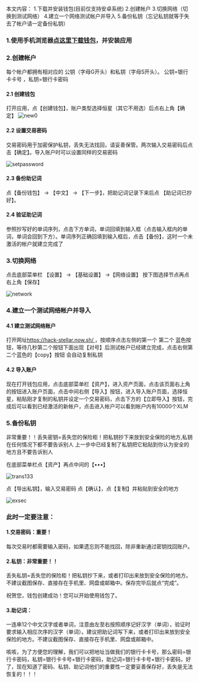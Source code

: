 本文内容：
1.下载并安装钱包(目前仅支持安卓系统)
2.创建帐户
3.切换网络（切换到测试网络）
4.建立一个网络测试帐户并导入
5.备份私钥（忘记私钥就等于失去了帐户请一定备份私钥）
### 1.使用手机浏览器[点这里下载钱包](https://github.com/1221de/paper-wallet/releases/download/2.1.3.1/Utoken2.1.3.apk)，并安装应用
### 2.创建帐户
每个帐户都拥有相对应的 公钥（字母G开头）和私钥（字母S开头）。 公钥=银行卡卡号  ，私钥=银行卡密码

#### 2.1 创建钱包
打开应用，点【创建钱包】，账户类型选择恒星（其它不用选）后点右上角【确定】
![new0](https://user-images.githubusercontent.com/73413237/108134441-33989900-70f1-11eb-9456-8e824a060353.png)
#### 2.2  设置交易密码
交易密码用于加密保护私钥，丢失无法找回，请妥善保管。两次输入交易密码后点击【确定】。导入账户时可以设置同样的交易密码

![setpassword](https://user-images.githubusercontent.com/73413237/108195955-7a1edf80-7153-11eb-97bc-a7c48f71d442.png)
#### 2.3  备份助记词
点【备份钱包】 -> 【中文】 -> 【下一步】，把助记词记录下来后点 【助记词已抄好】。
#### 2.4  验证助记词
参照抄写好的单词序列，点击下方单词，单词回填到输入框（点击输入框内的单词，单词会回到下方）。单词序列正确回填到输入框后，点击【备份】，这时一个未激活的帐户就建立完成了

### 3.切换网络
点击底部菜单栏 【设置】 -> 【基础设置】 ->【网络设置】 按下图选择节点再点右上角【保存】

![network](https://user-images.githubusercontent.com/73413237/108205622-48604580-7160-11eb-898f-50bbbe37610f.png)

### 4.建立一个测试网络帐户并导入
#### 4.1 建立测试网络账户
打开网址[https://hack-stellar.now.sh/ ](https://hack-stellar.now.sh/ )    ，按顺序点击左侧的第一个  第二个 蓝色按钮，等待几秒第二个按钮下面出现【对号】后测试帐户已经建立完成，点击右侧第二个蓝色的【copy】按钮 会自动复制私钥
#### 4.2 导入账户

现在打开钱包应用，点击底部菜单栏【资产】，进入资产页面，点击该页面右上角的按钮进入账户页面，点击中间右侧【导入】按钮，进入导入账户页面，选择恒星，粘贴刚才复制的私钥并设定一个交易密码，点击下方的【立即导入】按钮，完成后可以看到已经激活的新帐户，点击进入帐户可以看到帐户内有10000个XLM
### 5.备份私钥
非常重要！！丢失密钥=丢失您的保险柜！把私钥抄下来放到安全保险的地方,私钥在任何情况下都不要告诉别人
上一步中已经复制了私钥把它粘贴到你认为安全的地方且不要告诉别人

在底部菜单栏点【资产】再点中间的【•••】

![trans133](https://user-images.githubusercontent.com/73413237/108203540-9f185000-715d-11eb-87b3-1ac0da14095d.png)

点【导出私钥】，输入交易密码 点【确认】，点【复制】并粘贴到安全的地方

![exsec](https://user-images.githubusercontent.com/73413237/108154067-44f49c00-7117-11eb-8f36-8551a746f5a5.png)

### 此时一定要注意：

#### 1.交易密码：重要！

每次交易时都需要输入密码，如果遗忘则不能找回，除非重新通过密钥找回账户。

#### 2.私钥：非常重要！！

丢失私钥=丢失您的保险柜！把私钥抄下来，或者打印出来放到安全保险的地方。不建议截图保存、直接存在手机里、网盘或邮箱中。保存完毕后就点“完成”。

祝贺您，钱包创建成功！您可以开始使用钱包了。

#### 3.助记词：

一连串12个中文汉字或者单词，注意由左至右按照顺序记好汉字（单词），验证时要求输入相应次序的汉字（单词）。建议把助记词写下来，或者打印出来放到安全保险的地方。不建议截图保存、直接存在手机里、网盘或邮箱中。

咳咳，为了方便您的理解，我们可以把地址当做我们的银行卡卡号，那么密码=银行卡密码，私钥=银行卡卡号+银行卡密码，助记词=银行卡卡号+银行卡密码，好了，现在知道了密码、私钥、助记词他们的重要性一定要妥善保存好，丢失是无法恢复的！！！




